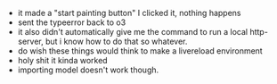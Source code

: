 - it made a "start painting button" I clicked it, nothing happens
- sent the typeerror back to o3
- it also didn't automatically give me the command to run a local http-server, but i know how to do that so whatever.
- do wish these things would think to make a livereload environment
- holy shit it kinda worked
- importing model doesn't work though.
